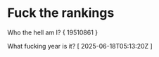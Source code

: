 # Fuck the rankings

Who the hell am I?
{ 19510861 }

What fucking year is it?
[ 2025-06-18T05:13:20Z ]
